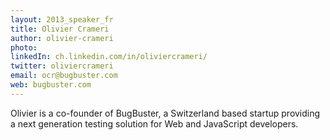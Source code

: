 ```yaml
---
layout: 2013_speaker_fr
title: Olivier Crameri
author: olivier-crameri
photo:
linkedIn: ch.linkedin.com/in/oliviercrameri/
twitter: oliviercrameri
email: ocr@bugbuster.com
web: bugbuster.com
---
```


Olivier is a co-founder of BugBuster, a Switzerland based startup providing a next generation testing solution for Web and JavaScript developers.
